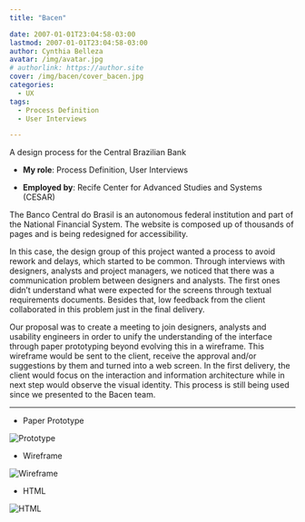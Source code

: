 ```yaml
---
title: "Bacen"

date: 2007-01-01T23:04:58-03:00
lastmod: 2007-01-01T23:04:58-03:00
author: Cynthia Belleza
avatar: /img/avatar.jpg
# authorlink: https://author.site
cover: /img/bacen/cover_bacen.jpg
categories:
  - UX 
tags:
  - Process Definition
  - User Interviews

---
```


A design process for the Central Brazilian Bank

<!--more-->

* **My role**: Process Definition, User Interviews

* **Employed by**: Recife Center for Advanced Studies and Systems (CESAR)

The Banco Central do Brasil is an autonomous federal institution and part of the National Financial System. The website is composed up of thousands of pages and is being redesigned for accessibility.

In this case, the design group of this project wanted a process to avoid rework and delays, which started to be common.  Through interviews with designers, analysts and project managers, we noticed that there was a communication problem between designers and analysts. The first ones didn’t understand what were expected for the screens through textual requirements documents. Besides that, low feedback from the client collaborated in this problem just in the final delivery. 

Our proposal was to create a meeting to join designers, analysts and usability engineers in order to unify the understanding of the interface through paper prototyping beyond evolving this in a wireframe. This wireframe would be sent to the client, receive the approval and/or suggestions by them and turned into a web screen. In the first delivery, the client would focus on the interaction and information architecture while in next step would observe the visual identity. This process is still being used since we presented to the Bacen team.

---
* Paper Prototype

![Prototype](/img/bacen/prot.jpg)

* Wireframe

![Wireframe](/img/bacen/wireframe.jpg)

* HTML

![HTML](/img/bacen/html.jpg)


